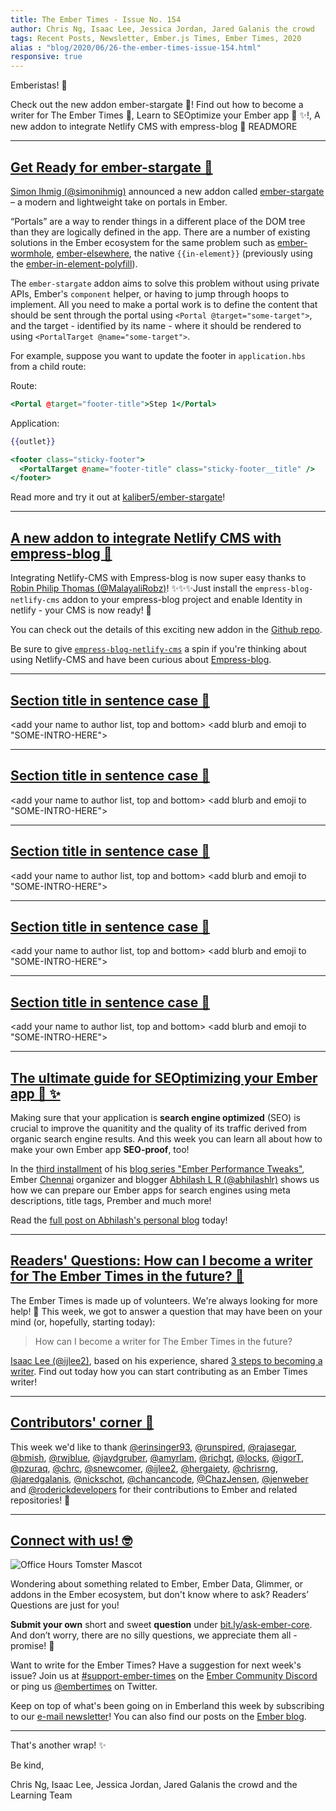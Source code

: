 ```yaml
---
title: The Ember Times - Issue No. 154
author: Chris Ng, Isaac Lee, Jessica Jordan, Jared Galanis the crowd
tags: Recent Posts, Newsletter, Ember.js Times, Ember Times, 2020
alias : "blog/2020/06/26-the-ember-times-issue-154.html"
responsive: true
---
```


<SAYING-HELLO-IN-YOUR-FAVORITE-LANGUAGE> Emberistas! 🐹

<SOME-INTRO-HERE-TO-KEEP-THEM-SUBSCRIBERS-READING>
Check out the new addon ember-stargate 🌟!
Find out how to become a writer for The Ember Times 📝,
Learn to SEOptimize your Ember app 💪 ✨!,
A new addon to integrate Netlify CMS with empress-blog 🎉
READMORE

---

## [Get Ready for ember-stargate 🌟](https://twitter.com/simonihmig/status/1274066847873273859)

[Simon Ihmig (@simonihmig)](https://github.com/simonihmig) announced a new addon called [ember-stargate](https://github.com/kaliber5/ember-stargate) – a modern and lightweight take on portals in Ember.

“Portals” are a way to render things in a different place of the DOM tree than they are logically defined in the app. There are a number of existing solutions in the Ember ecosystem for the same problem such as [ember-wormhole](https://github.com/yapplabs/ember-wormhole), [ember-elsewhere](https://github.com/ef4/ember-elsewhere), the native `{{in-element}}` (previously using the [ember-in-element-polyfill](https://github.com/ember-polyfills/ember-in-element-polyfill)).

The `ember-stargate` addon aims to solve this problem without using private APIs, Ember's `component` helper, or having to jump through hoops to implement. All you need to make a portal work is to define the content that should be sent through the portal using `<Portal @target="some-target">`, and the target - identified by its name - where it should be rendered to using `<PortalTarget @name="some-target">`.

For example, suppose you want to update the footer in `application.hbs` from a child route:

Route:

```hbs
<Portal @target="footer-title">Step 1</Portal>
```

Application:

```hbs
{{outlet}}

<footer class="sticky-footer">
  <PortalTarget @name="footer-title" class="sticky-footer__title" />
</footer>
```

Read more and try it out at [kaliber5/ember-stargate](https://github.com/kaliber5/ember-stargate)!

---

## [A new addon to integrate Netlify CMS with empress-blog 🎉](https://twitter.com/Robie577/status/1275728902854529025)

<!--alex ignore easy -->
<!--alex ignore just -->
Integrating Netlify-CMS with Empress-blog is now super easy thanks to [Robin Philip Thomas (@MalayaliRobz)](https://github.com/MalayaliRobz)! ✨✨✨Just install the `empress-blog-netlify-cms` addon to your empress-blog project and enable Identity in netlify - your CMS is now ready! 🎉

You can check out the details of this exciting new addon in the [Github repo](https://github.com/MalayaliRobz/empress-blog-netlify-cms). 

Be sure to give [`empress-blog-netlify-cms`](https://github.com/MalayaliRobz/empress-blog-netlify-cms) a spin if you're thinking about using Netlify-CMS and have been curious about [Empress-blog](https://github.com/empress/empress-blog).

---

## [Section title in sentence case 🐹](section-url)

<change section title emoji>
<consider adding some bold to your paragraph>
<please include link to external article/repo/etc in paragraph / body text, not just header title above>

<add your name to author list, top and bottom>
<add blurb and emoji to "SOME-INTRO-HERE">

---

## [Section title in sentence case 🐹](section-url)

<change section title emoji>
<consider adding some bold to your paragraph>
<please include link to external article/repo/etc in paragraph / body text, not just header title above>

<add your name to author list, top and bottom>
<add blurb and emoji to "SOME-INTRO-HERE">

---

## [Section title in sentence case 🐹](section-url)

<change section title emoji>
<consider adding some bold to your paragraph>
<please include link to external article/repo/etc in paragraph / body text, not just header title above>

<add your name to author list, top and bottom>
<add blurb and emoji to "SOME-INTRO-HERE">

---

## [Section title in sentence case 🐹](section-url)

<change section title emoji>
<consider adding some bold to your paragraph>
<please include link to external article/repo/etc in paragraph / body text, not just header title above>

<add your name to author list, top and bottom>
<add blurb and emoji to "SOME-INTRO-HERE">

---

## [Section title in sentence case 🐹](section-url)

<change section title emoji>
<consider adding some bold to your paragraph>
<please include link to external article/repo/etc in paragraph / body text, not just header title above>

<add your name to author list, top and bottom>
<add blurb and emoji to "SOME-INTRO-HERE">

---

## [The ultimate guide for SEOptimizing your Ember app 💪 ✨](https://abhilashlr.in/ember-performance-tweaks-part-3)

Making sure that your application is **search engine optimized** (SEO) is crucial to improve the quanitity and the quality of its traffic derived from organic search engine results. And this week you can learn all about how to make your own Ember app **SEO-proof**, too!

In the [third installment](https://abhilashlr.in/ember-performance-tweaks-part-3) of his [blog series "Ember Performance Tweaks"](https://twitter.com/abhilashlr/status/1252602425598328833), Ember [Chennai](https://www.meetup.com/EmberJS-Chennai/) organizer and blogger [Abhilash L R (@abhilashlr)](https://github.com/abhilashlr) shows us how we can prepare our Ember apps for search engines using meta descriptions, title tags, Prember and much more!

Read the [full post on Abhilash's personal blog](https://abhilashlr.in/ember-performance-tweaks-part-3) today!

---

## [Readers' Questions: How can I become a writer for The Ember Times in the future? 📝](https://discuss.emberjs.com/t/readers-questions-how-can-i-become-a-writer-for-the-ember-times-in-the-future/18006)

The Ember Times is made up of volunteers. We're always looking for more help! 🙂 This week, we got to answer a question that may have been on your mind (or, hopefully, starting today):

> How can I become a writer for The Ember Times in the future?

[Isaac Lee (@ijlee2)](https://github.com/ijlee2), based on his experience, shared [3 steps to becoming a writer](https://discuss.emberjs.com/t/readers-questions-how-can-i-become-a-writer-for-the-ember-times-in-the-future/18006). Find out today how you can start contributing as an Ember Times writer!

---

## [Contributors' corner 👏](https://guides.emberjs.com/release/contributing/repositories/)

<p>This week we'd like to thank <a href="https://github.com/erinsinger93" target="gh-user">@erinsinger93</a>, <a href="https://github.com/runspired" target="gh-user">@runspired</a>, <a href="https://github.com/rajasegar" target="gh-user">@rajasegar</a>, <a href="https://github.com/bmish" target="gh-user">@bmish</a>, <a href="https://github.com/rwjblue" target="gh-user">@rwjblue</a>, <a href="https://github.com/jaydgruber" target="gh-user">@jaydgruber</a>, <a href="https://github.com/amyrlam" target="gh-user">@amyrlam</a>, <a href="https://github.com/richgt" target="gh-user">@richgt</a>, <a href="https://github.com/locks" target="gh-user">@locks</a>, <a href="https://github.com/igorT" target="gh-user">@igorT</a>, <a href="https://github.com/pzuraq" target="gh-user">@pzuraq</a>, <a href="https://github.com/chrc" target="gh-user">@chrc</a>, <a href="https://github.com/snewcomer" target="gh-user">@snewcomer</a>, <a href="https://github.com/ijlee2" target="gh-user">@ijlee2</a>, <a href="https://github.com/hergaiety" target="gh-user">@hergaiety</a>, <a href="https://github.com/chrisrng" target="gh-user">@chrisrng</a>, <a href="https://github.com/jaredgalanis" target="gh-user">@jaredgalanis</a>, <a href="https://github.com/nickschot" target="gh-user">@nickschot</a>, <a href="https://github.com/chancancode" target="gh-user">@chancancode</a>, <a href="https://github.com/ChazJensen" target="gh-user">@ChazJensen</a>, <a href="https://github.com/jenweber" target="gh-user">@jenweber</a> and <a href="https://github.com/roderickdevelopers" target="gh-user">@roderickdevelopers</a> for their contributions to Ember and related repositories! 💖</p>

---

## [Connect with us! 🤓](https://docs.google.com/forms/d/e/1FAIpQLScqu7Lw_9cIkRtAiXKitgkAo4xX_pV1pdCfMJgIr6Py1V-9Og/viewform)

<div class="blog-row">
  <img class="float-right small transparent padded" alt="Office Hours Tomster Mascot" title="Readers' Questions" src="/images/tomsters/officehours.png" />

  <p>Wondering about something related to Ember, Ember Data, Glimmer, or addons in the Ember ecosystem, but don't know where to ask? Readers’ Questions are just for you!</p>

  <p><strong>Submit your own</strong> short and sweet <strong>question</strong> under <a href="https://bit.ly/ask-ember-core" target="rq">bit.ly/ask-ember-core</a>. And don’t worry, there are no silly questions, we appreciate them all - promise! 🤞</p>

  <p>Want to write for the Ember Times? Have a suggestion for next week's issue? Join us at <a href="https://discordapp.com/channels/480462759797063690/485450546887786506">#support-ember-times</a> on the <a href="https://discordapp.com/invite/zT3asNS">Ember Community Discord</a> or ping us <a href="https://twitter.com/embertimes">@embertimes</a> on Twitter.</p>

  <p>Keep on top of what's been going on in Emberland this week by subscribing to our <a href="https://the-emberjs-times.ongoodbits.com/">e-mail newsletter</a>! You can also find our posts on the <a href="https://emberjs.com/blog/tags/newsletter.html">Ember blog</a>.</p>
</div>

---

That's another wrap! ✨

Be kind,

Chris Ng, Isaac Lee, Jessica Jordan, Jared Galanis the crowd and the Learning Team
